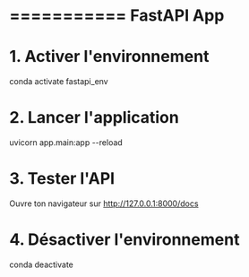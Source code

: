 ===========
FastAPI App
=========== 

# 1. Activer l'environnement
conda activate fastapi_env

# 2. Lancer l'application
uvicorn app.main:app --reload

# 3. Tester l'API
Ouvre ton navigateur sur http://127.0.0.1:8000/docs

# 4. Désactiver l'environnement
conda deactivate

